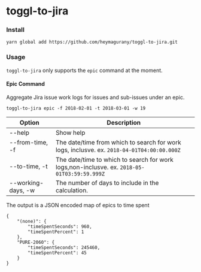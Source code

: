 # toggl-to-jira

### Install

    yarn global add https://github.com/heymagurany/toggl-to-jira.git
    
### Usage

`toggl-to-jira` only supports the `epic` command at the moment.

#### Epic Command

Aggregate Jira issue work logs for issues and sub-issues under an epic.

    toggl-to-jira epic -f 2018-02-01 -t 2018-03-01 -w 19

Option            |Description
------------------|-----------
--help            |Show help
--from-time, -f   |The date/time from which to search for work logs, inclusve. ex. `2018-04-01T04:00:00.000Z`
--to-time, -t     |The date/time to which to search for work logs,non-inclusve. ex. `2018-05-01T03:59:59.999Z`
--working-days, -w|The number of days to include in the calculation.

The output is a JSON encoded map of epics to time spent

    {
        "(none)": {
            "timeSpentSeconds": 960,
            "timeSpentPercent": 1
        },
        "PURE-2060": {
            "timeSpentSeconds": 245460,
            "timeSpentPercent": 45
        }
    }
